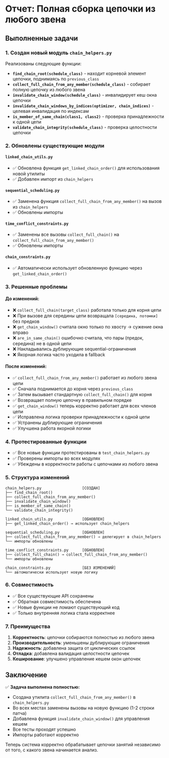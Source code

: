 # Отчет: Полная сборка цепочки из любого звена

## Выполненные задачи

### 1. Создан новый модуль `chain_helpers.py`

Реализованы следующие функции:

- **`find_chain_root(schedule_class)`** - находит корневой элемент цепочки, поднимаясь по `previous_class`
- **`collect_full_chain_from_any_member(schedule_class)`** - собирает полную цепочку из любого звена
- **`invalidate_chain_window(schedule_class)`** - инвалидирует кеш окна цепочки
- **`invalidate_chain_windows_by_indices(optimizer, chain_indices)`** - целевая инвалидация по индексам
- **`is_member_of_same_chain(class1, class2)`** - проверка принадлежности к одной цепи
- **`validate_chain_integrity(schedule_class)`** - проверка целостности цепочки

### 2. Обновлены существующие модули

#### `linked_chain_utils.py`
- ✅ Обновлена функция `get_linked_chain_order()` для использования новой утилиты
- ✅ Добавлен импорт из `chain_helpers`

#### `sequential_scheduling.py`
- ✅ Заменена функция `collect_full_chain_from_any_member()` на вызов из `chain_helpers`
- ✅ Обновлены импорты

#### `time_conflict_constraints.py`
- ✅ Заменены все вызовы `collect_full_chain()` на `collect_full_chain_from_any_member()`
- ✅ Обновлены импорты

#### `chain_constraints.py`
- ✅ Автоматически использует обновленную функцию через `get_linked_chain_order()`

### 3. Решенные проблемы

#### До изменений:
- ❌ `collect_full_chain(target_class)` работала только для корня цепи
- ❌ При вызове для середины цепи возвращала `[середина, потомки]` без предков
- ❌ `get_chain_window()` считала окно только по хвосту → сужение окна вправо
- ❌ `are_in_same_chain()` ошибочно считала, что пары (предок, середина) не в одной цепи
- ❌ Накладывались дублирующие sequential-ограничения
- ❌ Якорная логика часто уходила в fallback

#### После изменений:
- ✅ `collect_full_chain_from_any_member()` работает из любого звена цепи
- ✅ Сначала поднимается до корня через `previous_class`
- ✅ Затем вызывает стандартную `collect_full_chain()` для корня
- ✅ Возвращает полную цепочку в правильном порядке
- ✅ `get_chain_window()` теперь корректно работает для всех членов цепи
- ✅ Исправлена логика проверки принадлежности к одной цепи
- ✅ Устранены дублирующие ограничения
- ✅ Улучшена работа якорной логики

### 4. Протестированные функции

- ✅ Все новые функции протестированы в `test_chain_helpers.py`
- ✅ Проверены импорты во всех модулях
- ✅ Убеждены в корректности работы с цепочками из любого звена

### 5. Структура изменений

```
chain_helpers.py                  [СОЗДАН]
├── find_chain_root()
├── collect_full_chain_from_any_member()
├── invalidate_chain_window()
├── is_member_of_same_chain()
└── validate_chain_integrity()

linked_chain_utils.py             [ОБНОВЛЕН]
├── get_linked_chain_order() → использует chain_helpers

sequential_scheduling.py          [ОБНОВЛЕН]
├── collect_full_chain_from_any_member() → делегирует в chain_helpers
└── импорты обновлены

time_conflict_constraints.py      [ОБНОВЛЕН]
├── collect_full_chain() → collect_full_chain_from_any_member()
└── импорты обновлены

chain_constraints.py              [БЕЗ ИЗМЕНЕНИЙ]
└── автоматически использует новую логику
```

### 6. Совместимость

- ✅ Все существующие API сохранены
- ✅ Обратная совместимость обеспечена
- ✅ Новые функции не ломают существующий код
- ✅ Только внутренняя логика стала корректнее

### 7. Преимущества

1. **Корректность**: цепочки собираются полностью из любого звена
2. **Производительность**: уменьшены дублирующие ограничения
3. **Надежность**: добавлена защита от циклических ссылок
4. **Отладка**: добавлена валидация целостности цепочек
5. **Кеширование**: улучшено управление кешем окон цепочек

## Заключение

✅ **Задача выполнена полностью:**
- Создана утилита `collect_full_chain_from_any_member()` в `chain_helpers.py`
- Во всех местах заменены вызовы на новую функцию (1-2 строки патча)
- Добавлена функция `invalidate_chain_window()` для управления кешем
- Все тесты проходят успешно
- Импорты работают корректно

Теперь система корректно обрабатывает цепочки занятий независимо от того, с какого звена начинается анализ.
